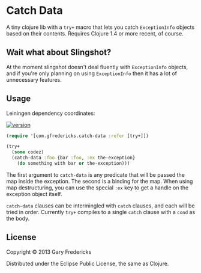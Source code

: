 # Catch Data

A tiny clojure lib with a `try+` macro that lets you catch
`ExceptionInfo` objects based on their contents. Requires Clojure 1.4
or more recent, of course.

## Wait what about Slingshot?

At the moment slingshot doesn't deal fluently with `ExceptionInfo`
objects, and if you're only planning on using `ExceptionInfo` then
it has a lot of unnecessary features.

## Usage

Leiningen dependency coordinates:

[![version](https://clojars.org/com.gfredericks/catch-data/latest-version.svg)](https://clojars.org/com.gfredericks/catch-data)

``` clojure
(require '[com.gfredericks.catch-data :refer [try+]])

(try+
  (some codez)
  (catch-data :foo {bar :foo, :ex the-exception}
    (do something with bar or the-exception)))
```

The first argument to `catch-data` is any predicate that will be
passed the map inside the exception. The second is a binding for the
map. When using map destructuring, you can use the special `:ex` key
to get a handle on the exception object itself.

`catch-data` clauses can be intermingled with `catch` clauses, and
each will be tried in order. Currently `try+` compiles to a single
`catch` clause with a `cond` as the body.

## License

Copyright © 2013 Gary Fredericks

Distributed under the Eclipse Public License, the same as Clojure.
